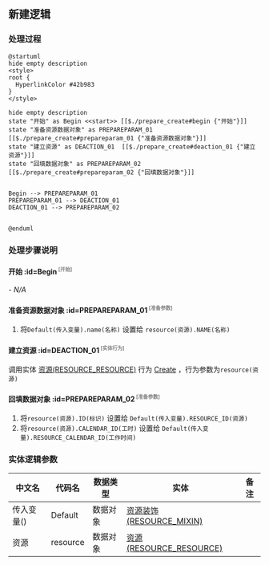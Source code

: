## 新建逻辑 <!-- {docsify-ignore-all} -->

   

### 处理过程

```plantuml
@startuml
hide empty description
<style>
root {
  HyperlinkColor #42b983
}
</style>

hide empty description
state "开始" as Begin <<start>> [[$./prepare_create#begin {"开始"}]]
state "准备资源数据对象" as PREPAREPARAM_01  [[$./prepare_create#prepareparam_01 {"准备资源数据对象"}]]
state "建立资源" as DEACTION_01  [[$./prepare_create#deaction_01 {"建立资源"}]]
state "回填数据对象" as PREPAREPARAM_02  [[$./prepare_create#prepareparam_02 {"回填数据对象"}]]


Begin --> PREPAREPARAM_01
PREPAREPARAM_01 --> DEACTION_01
DEACTION_01 --> PREPAREPARAM_02


@enduml
```


### 处理步骤说明

#### 开始 :id=Begin<sup class="footnote-symbol"> <font color=gray size=1>[开始]</font></sup>



*- N/A*
#### 准备资源数据对象 :id=PREPAREPARAM_01<sup class="footnote-symbol"> <font color=gray size=1>[准备参数]</font></sup>



1. 将`Default(传入变量).name(名称)` 设置给  `resource(资源).NAME(名称)`

#### 建立资源 :id=DEACTION_01<sup class="footnote-symbol"> <font color=gray size=1>[实体行为]</font></sup>



调用实体 [资源(RESOURCE_RESOURCE)](module/resource/resource_resource.md) 行为 [Create](module/resource/resource_resource#行为) ，行为参数为`resource(资源)`

#### 回填数据对象 :id=PREPAREPARAM_02<sup class="footnote-symbol"> <font color=gray size=1>[准备参数]</font></sup>



1. 将`resource(资源).ID(标识)` 设置给  `Default(传入变量).RESOURCE_ID(资源)`
2. 将`resource(资源).CALENDAR_ID(工时)` 设置给  `Default(传入变量).RESOURCE_CALENDAR_ID(工作时间)`



### 实体逻辑参数

|    中文名   |    代码名    |  数据类型    |  实体   |备注 |
| --------| --------| -------- | -------- | --------   |
|传入变量(<i class="fa fa-check"/></i>)|Default|数据对象|[资源装饰(RESOURCE_MIXIN)](module/resource/resource_mixin.md)||
|资源|resource|数据对象|[资源(RESOURCE_RESOURCE)](module/resource/resource_resource.md)||
